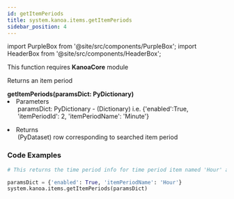 ```yaml
---
id: getItemPeriods
title: system.kanoa.items.getItemPeriods
sidebar_position: 4
---
```

import PurpleBox from '@site/src/components/PurpleBox';
import HeaderBox from '@site/src/components/HeaderBox';

<PurpleBox>This function requires <b>KanoaCore</b> module</PurpleBox>

<HeaderBox header="Description">Returns an item period</HeaderBox>

<HeaderBox header="Syntax">
    <b>getItemPeriods(paramsDict: PyDictionary)</b>
    <li> Parameters <br />
        <ul> paramsDict: PyDictionary - (Dictionary) i.e. &#123;'enabled':True, 'itemPeriodId': 2, 'itemPeriodName': 'Minute'} </ul>
    </li>
    <li> Returns <br />
        <ul> (PyDataset) row corresponding to searched item period </ul>
    </li>
</HeaderBox>

### Code Examples

```py
# This returns the time period info for time period item named 'Hour' and enabled

paramsDict = {'enabled': True, 'itemPeriodName': 'Hour'}
system.kanoa.items.getItemPeriods(paramsDict)

```